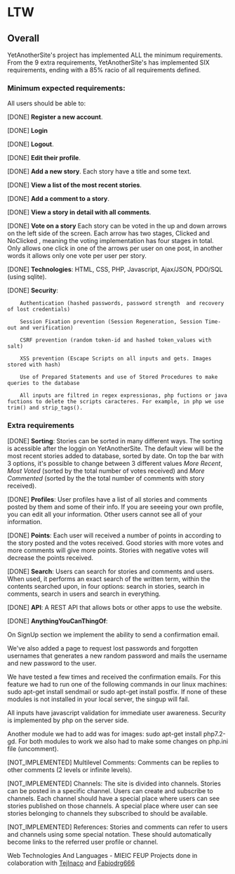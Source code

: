 # **LTW**

## Overall

YetAnotherSite's project has implemented ALL the minimum requirements.  
From the 9 extra requirements, YetAnotherSite's has implemented SIX requirements, ending with a 85% racio of all
requirements defined.

### Minimum expected requirements:

All users should be able to:
  
  [DONE] __Register a new account__.
  
  [DONE] __Login__
  
  [DONE] __Logout__.
  
  [DONE] __Edit their profile__.
  
  [DONE] __Add a new story__. Each story have a title and some text.
  
  [DONE] __View a list of the most recent stories__.
  
  [DONE] __Add a comment to a story__.
  
  [DONE] __View a story in detail with all comments__.
  
  [DONE] __Vote on a story__ Each story can be voted in the up and down arrows on the left side of the screen. Each arrow has two stages, Clicked and NoClicked , meaning the voting implementation has four stages in total. Only allows one click in one of the arrows per user on one post, in another words it allows only one vote per user per story.
 
  [DONE] __Technologies__: HTML, CSS, PHP, Javascript, Ajax/JSON, PDO/SQL (using sqlite).

  [DONE] __Security__: 
  
        Authentication (hashed passwords, password strength  and recovery of lost credentials)

        Session Fixation prevention (Session Regeneration, Session Time-out and verification)

        CSRF prevention (random token-id and hashed token_values with salt)

        XSS prevention (Escape Scripts on all inputs and gets. Images stored with hash)

        Use of Prepared Statements and use of Stored Procedures to make queries to the database
        
        All inputs are filtred in regex expressionas, php fuctions or java fuctions to delete the scripts caracteres. For example, in php we use trim() and strip_tags(). 

### Extra requirements


[DONE] __Sorting__: Stories can be sorted in many different ways. The sorting is acessible after the loggin 
on YetAnotherSite. The default view will be the most recent stories added to database, sorted by date. On top the bar with 3 options, it's possible to change between 3 different values _More Recent_, _Most Voted_ (sorted by the total number of votes received) and _More Commented_ (sorted by the the total number of comments with story received).

[DONE] __Profiles__: User profiles have a list of all stories and comments posted by them and some of their info. If you are seeeing your own profile, you can edit all your information. Other users cannot see all of your information.

[DONE] __Points__: Each user will received a number of points in according to the story posted and the votes received. Good stories with more votes and more comments will give more points. Stories with negative votes will decrease the points received.       

[DONE] __Search__: Users can search for stories and comments and users. When used, it performs an exact search of the written term, within the contents searched upon, in four options: search in stories, search in comments, search in users and search in everything.

[DONE] __API__: A REST API that allows bots or other apps to use the website.

[DONE] __AnythingYouCanThingOf__:

On SignUp section we implement the ability to send a confirmation email. 

We've also added a page to request lost passwords and forgotten usernames that generates a new random password and mails the username and new password to the user.

We have tested a few times and received the confirmation emails. For this feature we had to run one of the following commands in our linux machines: sudo apt-get install sendmail or sudo apt-get install postfix. If none of these modules is not installed in your local server, the singup will fail.

All inputs have javascript validation for immediate user awareness. Security is implemented by php on the server side.

Another module we had to add was for images: sudo apt-get install php7.2-gd.
For both modules to work we also had to make some changes on php.ini file (uncomment).

[NOT_IMPLEMENTED] Multilevel Comments: Comments can be replies to other comments (2 levels or infinite levels).

[NOT_IMPLEMENTED] Channels: The site is divided into channels. Stories can be posted in a specific channel. Users can create and subscribe to channels. 
Each channel should have a special place where users can see stories published on those channels. A special place where user can see stories belonging to channels they subscribed to should be available.

[NOT_IMPLEMENTED] References: Stories and comments can refer to users and channels using some special notation. These should automatically become links 
to the referred user profile or channel.


Web Technologies And Languages - MIEIC FEUP
Projects done in colaboration with [TejInaco](https://github.com/TejInaco) and [Fabiodrg666](https://github.com/Fabiodrg666)

